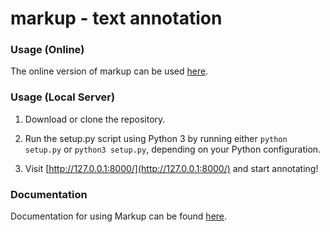 # markup - text annotation

### Usage (Online)

The online version of markup can be used [here](http://www.getmarkup.com).

### Usage (Local Server)

1. Download or clone the repository.

2. Run the setup.py script using Python 3 by running either `python setup.py` or `python3 setup.py`, depending on your Python configuration.

3. Visit [http://127.0.0.1:8000/](http://127.0.0.1:8000/) and start annotating!

### Documentation

Documentation for using Markup can be found [here](http://www.getmarkup.com/learn-more).
